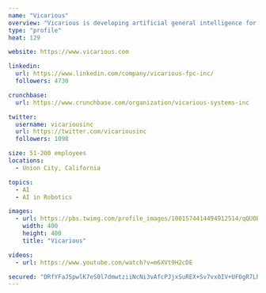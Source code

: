 ```yaml
---
name: "Vicarious"
overview: "Vicarious is developing artificial general intelligence for robots. By combining insights from generative probabilistic models and systems neuroscience, our architecture trains faster, adapts more readily, and generalizes more broadly than AI approaches commonly used today."
type: "profile"
heat: 129

website: https://www.vicarious.com

linkedin:
  url: https://www.linkedin.com/company/vicarious-fpc-inc/
  followers: 4730

crunchbase:
  url: https://www.crunchbase.com/organization/vicarious-systems-inc

twitter:
  username: vicariousinc
  url: https://twitter.com/vicariousinc
  followers: 1098

size: 51-200 employees
locations:
  - Union City, California

topics:
  - AI
  - AI in Robotics

images:
  - url: https://pbs.twimg.com/profile_images/1001574414494912514/qQUOEF9F_400x400.jpg
    width: 400
    height: 400
    title: "Vicarious"

videos:
  - url: https://www.youtube.com/watch?v=m6XVt9H2cDE

secured: "DRfYFaJSpwlK7eS0l7dmwtziiNcNi3vAfcPJjxSuREX+Sv7vx0IV+UFOgR7LhI+x0u5X0/SyVSyGmfW5z+NVJ8hSlF3LC/5UlVqEku7you3/CAWBaELnTz+Iu1WMTfRxT0oHsT57ZCxPF3SU5GDFPdAPpK9/TwIfZ+Urn2RdOQUrqx/CkEz/ZnbEEjxIqZMjdRYyzAK1G91hnV64BsMTVOGmdupnFD4cF8xKkuFfCS/ifF6Ol66p6J3kV8/i5EwobIO4NjTvDnx+bOU8ZdG970w7TcvtCmrUNVFS+MhUonk8RWx1bhncjLUvjFOK0JAx;tFN1bHQJEXPnFXDaGSYSuA=="
---
```


